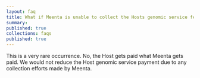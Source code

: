 ```yaml
---
layout: faq
title: What if Meenta is unable to collect the Hosts genomic service fees?
summary:
published: true
collections: faqs
published: true
---
```


This is a very rare occurrence. No, the Host gets paid what Meenta gets paid. We would not reduce the Host genomic service payment due to any collection efforts made by Meenta.  
